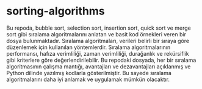 # sorting-algorithms
Bu repoda, bubble sort, selection sort, insertion sort, quick sort ve merge sort gibi sıralama algoritmalarını anlatan ve basit kod örnekleri veren bir dosya bulunmaktadır. Sıralama algoritmaları, verileri belirli bir sıraya göre düzenlemek için kullanılan yöntemlerdir. Sıralama algoritmalarının performansı, hafıza verimliliği, zaman verimliliği, durağanlık ve rekürsiflik gibi kriterlere göre değerlendirilebilir. Bu repodaki dosyada, her bir sıralama algoritmasının çalışma mantığı, avantajları ve dezavantajları açıklanmış ve Python dilinde yazılmış kodlarla gösterilmiştir. Bu sayede sıralama algoritmalarını daha iyi anlamak ve uygulamak mümkün olacaktır.
